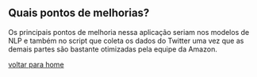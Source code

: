 ## Quais pontos de melhorias?

Os principais pontos de melhoria nessa aplicação seriam nos modelos de NLP e também no script que coleta os dados do Twitter uma vez que as demais partes são bastante otimizadas pela equipe da Amazon.

[voltar para home](index.md)